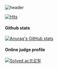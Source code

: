 ![header](https://capsule-render.vercel.app/api?type=slice&text=HELLO&color=1e1819&customColorList=0,0,0,0,0&animation=fadeIn&fontColor=5e474c&fontAlign=70)

[![Hits](https://hits.seeyoufarm.com/api/count/incr/badge.svg?url=https%3A%2F%2Fgithub.com%2Fbbbjihan&count_bg=%2379C83D&title_bg=%23555555&icon=github.svg&icon_color=%23E7E7E7&title=Github&edge_flat=false)](https://hits.seeyoufarm.com)


#### Github stats
[![Anurag's GitHub stats](https://github-readme-stats.vercel.app/api?username=bbbjihan)](https://github.com/bbbjihan/github-readme-stats)

#### Online judge profile
[![Solved.ac프로필](http://mazassumnida.wtf/api/v2/generate_badge?boj=bbbjihan)](https://solved.ac/bbbjihan)
